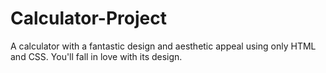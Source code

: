 # Calculator-Project
A calculator with a fantastic design and aesthetic appeal using only HTML and CSS. You'll fall in love with its design.

